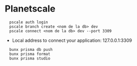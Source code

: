 # Planetscale

```console
  pscale auth login
  pscale branch create <nom de la db> dev
  pscale connect <nom de la db> dev --port 3309
```

- Local address to connect your application: 127.0.0.1:3309

```console
  bunx prisma db push
  bunx prisma format
  bunx prisma studio
```
